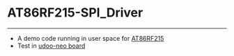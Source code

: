 # AT86RF215-SPI_Driver
***
* A demo code running in user space for [AT86RF215](http://www.atmel.com/devices/AT86RF215.aspx)
* Test in [udoo-neo board](http://www.udoo.org/docs-neo/Introduction/Introduction.html)
